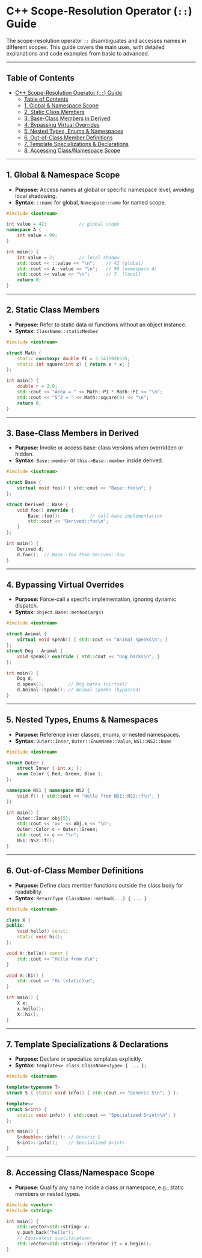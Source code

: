 # C++ Scope-Resolution Operator (`::`) Guide

The scope-resolution operator `::` disambiguates and accesses names in different scopes. This guide covers the main uses, with detailed explanations and code examples from basic to advanced.

---

## Table of Contents

- [C++ Scope-Resolution Operator (`::`) Guide](#c-scope-resolution-operator--guide)
  - [Table of Contents](#table-of-contents)
  - [1. Global \& Namespace Scope](#1-global--namespace-scope)
  - [2. Static Class Members](#2-static-class-members)
  - [3. Base-Class Members in Derived](#3-base-class-members-in-derived)
  - [4. Bypassing Virtual Overrides](#4-bypassing-virtual-overrides)
  - [5. Nested Types, Enums \& Namespaces](#5-nested-types-enums--namespaces)
  - [6. Out-of-Class Member Definitions](#6-out-of-class-member-definitions)
  - [7. Template Specializations \& Declarations](#7-template-specializations--declarations)
  - [8. Accessing Class/Namespace Scope](#8-accessing-classnamespace-scope)

---

## 1. Global & Namespace Scope

- **Purpose:** Access names at global or specific namespace level, avoiding local shadowing.
- **Syntax:** `::name` for global, `Namespace::name` for named scope.

```cpp
#include <iostream>

int value = 42;            // global scope
namespace A {
    int value = 99;
}

int main() {
    int value = 7;         // local shadow
    std::cout << ::value << "\n";    // 42 (global)
    std::cout << A::value << "\n";   // 99 (namespace A)
    std::cout << value << "\n";      // 7  (local)
    return 0;
}
```

---

## 2. Static Class Members

- **Purpose:** Refer to static data or functions without an object instance.
- **Syntax:** `ClassName::staticMember`

```cpp
#include <iostream>

struct Math {
    static constexpr double PI = 3.1415926535;
    static int square(int x) { return x * x; }
};

int main() {
    double r = 2.0;
    std::cout << "Area = " << Math::PI * Math::PI << "\n";
    std::cout << "5^2 = " << Math::square(5) << "\n";
    return 0;
}
```

---

## 3. Base-Class Members in Derived

- **Purpose:** Invoke or access base-class versions when overridden or hidden.
- **Syntax:** `Base::member` or `this->Base::member` inside derived.

```cpp
#include <iostream>

struct Base {
    virtual void foo() { std::cout << "Base::foo\n"; }
};

struct Derived : Base {
    void foo() override {
        Base::foo();           // call base implementation
        std::cout << "Derived::foo\n";
    }
};

int main() {
    Derived d;
    d.foo();  // Base::foo then Derived::foo
}
```

---

## 4. Bypassing Virtual Overrides

- **Purpose:** Force-call a specific implementation, ignoring dynamic dispatch.
- **Syntax:** `object.Base::method(args)`

```cpp
#include <iostream>

struct Animal {
    virtual void speak() { std::cout << "Animal speaks\n"; }
};
struct Dog : Animal {
    void speak() override { std::cout << "Dog barks\n"; }
};

int main() {
    Dog d;
    d.speak();         // Dog barks (virtual)
    d.Animal::speak(); // Animal speaks (bypassed)
}
```

---

## 5. Nested Types, Enums & Namespaces

- **Purpose:** Reference inner classes, enums, or nested namespaces.
- **Syntax:** `Outer::Inner`, `Outer::EnumName::Value`, `NS1::NS2::Name`

```cpp
#include <iostream>

struct Outer {
    struct Inner { int x; };
    enum Color { Red, Green, Blue };
};

namespace NS1 { namespace NS2 {
    void f() { std::cout << "Hello from NS1::NS2::f\n"; }
}}

int main() {
    Outer::Inner obj{5};
    std::cout << "x=" << obj.x << "\n";
    Outer::Color c = Outer::Green;
    std::cout << c << "\n";
    NS1::NS2::f();
}
```

---

## 6. Out-of-Class Member Definitions

- **Purpose:** Define class member functions outside the class body for readability.
- **Syntax:** `ReturnType ClassName::method(...) { ... }`

```cpp
#include <iostream>

class X {
public:
    void hello() const;
    static void hi();
};

void X::hello() const {
    std::cout << "Hello from X\n";
}

void X::hi() {
    std::cout << "Hi (static)\n";
}

int main() {
    X x;
    x.hello();
    X::hi();
}
```

---

## 7. Template Specializations & Declarations

- **Purpose:** Declare or specialize templates explicitly.
- **Syntax:** `template<> class ClassName<Type> { ... };`

```cpp
#include <iostream>

template<typename T>
struct S { static void info() { std::cout << "Generic S\n"; } };

template<>
struct S<int> {
    static void info() { std::cout << "Specialized S<int>\n"; }
};

int main() {
    S<double>::info(); // Generic S
    S<int>::info();    // Specialized S<int>
}
```

---

## 8. Accessing Class/Namespace Scope

- **Purpose:** Qualify any name inside a class or namespace, e.g., static members or nested types.

```cpp
#include <vector>
#include <string>

int main() {
    std::vector<std::string> v;
    v.push_back("hello");
    // Equivalent qualification:
    std::vector<std::string>::iterator it = v.begin();
}
```
